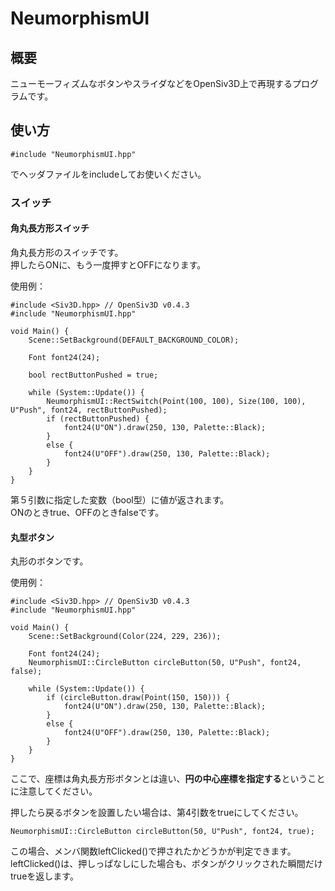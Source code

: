 # NeumorphismUI

## 概要
ニューモーフィズムなボタンやスライダなどをOpenSiv3D上で再現するプログラムです。

## 使い方
```
#include "NeumorphismUI.hpp"
```
でヘッダファイルをincludeしてお使いください。  
  
### スイッチ
#### 角丸長方形スイッチ
角丸長方形のスイッチです。  
押したらONに、もう一度押すとOFFになります。  
  
使用例：
```
#include <Siv3D.hpp> // OpenSiv3D v0.4.3
#include "NeumorphismUI.hpp"

void Main() {
	Scene::SetBackground(DEFAULT_BACKGROUND_COLOR);
	
	Font font24(24);
	
	bool rectButtonPushed = true;
	
	while (System::Update()) {
		NeumorphismUI::RectSwitch(Point(100, 100), Size(100, 100), U"Push", font24, rectButtonPushed);
		if (rectButtonPushed) {
			font24(U"ON").draw(250, 130, Palette::Black);
		}
		else {
			font24(U"OFF").draw(250, 130, Palette::Black);
		}
	}
}

```
第５引数に指定した変数（bool型）に値が返されます。  
ONのときtrue、OFFのときfalseです。  

#### 丸型ボタン
丸形のボタンです。  
  
使用例：
```
#include <Siv3D.hpp> // OpenSiv3D v0.4.3
#include "NeumorphismUI.hpp"

void Main() {
	Scene::SetBackground(Color(224, 229, 236));
	
	Font font24(24);
	NeumorphismUI::CircleButton circleButton(50, U"Push", font24, false);
	
	while (System::Update()) {
		if (circleButton.draw(Point(150, 150))) {
			font24(U"ON").draw(250, 130, Palette::Black);
		}
		else {
			font24(U"OFF").draw(250, 130, Palette::Black);
		}
	}
}
```
ここで、座標は角丸長方形ボタンとは違い、**円の中心座標を指定する**ということに注意してください。  
  
押したら戻るボタンを設置したい場合は、第4引数をtrueにしてください。
```
NeumorphismUI::CircleButton circleButton(50, U"Push", font24, true);
```
この場合、メンバ関数leftClicked()で押されたかどうかが判定できます。  
leftClicked()は、押しっぱなしにした場合も、ボタンがクリックされた瞬間だけtrueを返します。  


